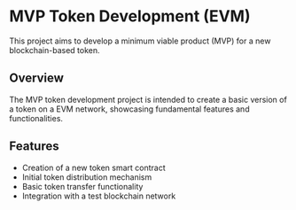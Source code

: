 # MVP Token Development (EVM)

This project aims to develop a minimum viable product (MVP) for a new blockchain-based token.

## Overview

The MVP token development project is intended to create a basic version of a token on a EVM network, showcasing fundamental features and functionalities.

## Features

- Creation of a new token smart contract
- Initial token distribution mechanism
- Basic token transfer functionality
- Integration with a test blockchain network